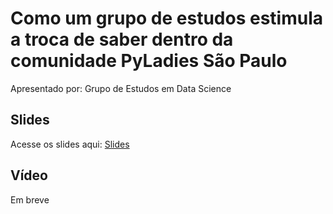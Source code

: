 # Como um grupo de estudos estimula a troca de saber dentro da comunidade PyLadies São Paulo

Apresentado por: Grupo de Estudos em Data Science


## Slides

Acesse os slides aqui: [Slides](./)


## Vídeo

Em breve